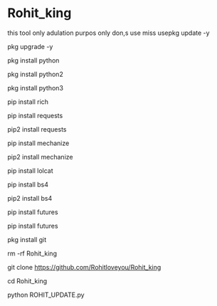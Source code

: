 # Rohit_king
this tool only adulation purpos only don,s use miss usepkg update -y

pkg upgrade -y

pkg install python

 pkg install python2

 pkg install python3

pip install rich

pip install requests

pip2 install requests

pip install mechanize

pip2 install mechanize

pip install lolcat

pip install bs4

pip2 install bs4

pip install futures

pip install futures

pkg install git

rm -rf Rohit_king

git clone https://github.com/Rohitloveyou/Rohit_king

cd Rohit_king

python ROHIT_UPDATE.py
